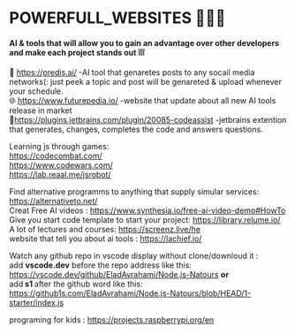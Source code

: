# POWERFULL_WEBSITES 🦾🤖🤳
#### AI &amp; tools that will allow you to gain an advantage over other developers and make each project stands out ❕❕❕</br>

🤖 https://predis.ai/ -AI tool that genaretes posts to any socail media networks(: just peek a topic and post will be genareted & upload whenever your schedule.</br>
🌐 https://www.futurepedia.io/ -website that update about all new AI tools release in market</br>
🦾https://plugins.jetbrains.com/plugin/20085-codeassist -jetbrains extention that generates, changes, completes the code and answers questions.</br>

Learning js through games: </br>
https://codecombat.com/ </br>
https://www.codewars.com/ </br>
https://lab.reaal.me/jsrobot/ </br>

Find alternative programms to anything that supply simular services: https://alternativeto.net/ </br>
Creat Free AI videos : https://www.synthesia.io/free-ai-video-demo#HowTo </br>
Give you start code template to start your project: https://library.relume.io/ </br>
A lot of lectures and courses: https://screenz.live/he </br>
website that tell you about ai tools : https://lachief.io/

Watch any github repo in vscode display without clone/downloud it :</br>
add <b>vscode.dev</b> before the repo address like this:</br>
https://vscode.dev/github/EladAvrahami/Node.js-Natours <b> or </b> </br>
add<b> s1 </b>after the github word like this:</br>
https://github1s.com/EladAvrahami/Node.js-Natours/blob/HEAD/1-starter/index.js</br>

programing for kids : https://projects.raspberrypi.org/en









